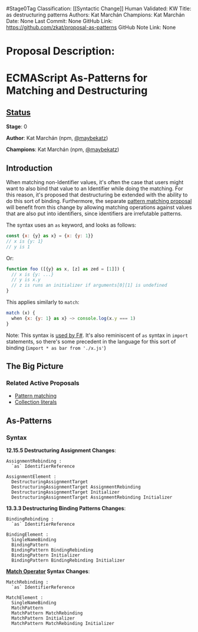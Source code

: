 #Stage0Tag
Classification: [[Syntactic Change]]
Human Validated: KW
Title: as destructuring patterns
Authors: Kat Marchán
Champions: Kat Marchán
Date: None
Last Commit: None
GitHub Link: https://github.com/zkat/proposal-as-patterns
GitHub Note Link: None

# Proposal Description:

# ECMAScript As-Patterns for Matching and Destructuring

## [Status](https://tc39.github.io/process-document/)

**Stage**: 0

**Author**: Kat Marchán (npm, [@maybekatz](https://twitter.com/maybekatz))

**Champions**: Kat Marchán (npm, [@maybekatz](https://twitter.com/maybekatz))

## Introduction

When matching non-Identifier values, it's often the case that users might want
to also bind that value to an Identifier while doing the matching. For this
reason, it's proposed that destructuring be extended with the ability to do
this sort of binding. Furthermore, the separate [pattern matching
proposal](https://github.com/tc39/proposal-pattern-matching) will benefit from
this change by allowing matching operations against values that are also put
into identifiers, since identifiers are irrefutable patterns.

The syntax uses an `as` keyword, and looks as follows:

```js
const {x: {y} as x} = {x: {y: 1}}
// x is {y: 1}
// y is 1
```

Or:
```js
function foo ([{y} as x, [z] as zed = [1]]) {
  // x is {y: ...}
  // y is x.y
  // z is runs an initializer if arguments[0][1] is undefined
}
```

This applies similarly to `match`:
```js
match (x) {
  when {x: {y: 1} as x} ~> console.log(x.y === 1)
}
```

Note: This syntax is [used by
F#](https://docs.microsoft.com/en-us/dotnet/fsharp/language-reference/pattern-matching).
It's also reminiscent of `as` syntax in `import` statements, so there's some
precedent in the language for this sort of binding (`import * as bar from
'./x.js'`)

## The Big Picture

### Related Active Proposals

* [Pattern matching](https://github.com/tc39/proposal-pattern-matching)
* [Collection literals](https://github.com/zkat/proposal-collection-literals)

## As-Patterns

### Syntax

**12.15.5 Destructuring Assignment Changes**:
```
AssignmentRebinding :
  `as` IdentifierReference

AssignmentElement :
  DestructuringAssignmentTarget
  DestructuringAssignmentTarget AssignmentRebinding
  DestructuringAssignmentTarget Initializer
  DestructuringAssignmentTarget AssignmentRebinding Initializer
```

**13.3.3 Destructuring Binding Patterns Changes**:
```
BindingRebinding :
  `as` IdentifierReference

BindingElement :
  SingleNameBinding
  BindingPattern
  BindingPattern BindingRebinding
  BindingPattern Initializer
  BindingPattern BindingRebinding Initializer
```

**[Match Operator](https://github.com/tc39/proposal-pattern-matching) Syntax Changes**:
```
MatchRebinding :
  `as` IdentifierReference

MatchElement :
  SingleNameBinding
  MatchPattern
  MatchPattern MatchRebinding
  MatchPattern Initializer
  MatchPattern MatchRebinding Initializer
```